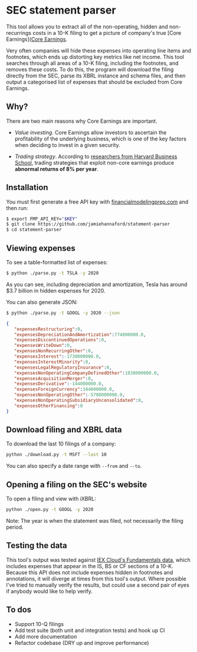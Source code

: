 # SEC statement parser

This tool allows you to extract all of the non-operating, hidden and non-recurrings costs in a 10-K filing to get a picture of company's true [Core Earnings]([Core Earnings](https://www.investopedia.com/terms/c/coreearnings.asp). 

Very often companies will hide these expenses into operating line items and footnotes, which ends up distorting key metrics like net income. This tool searches through all areas of a 10-K filing, including the footnotes, and removes these costs. To do this, the program will download the filing directly from the SEC, parse its XBRL instance and schema files, and then output a categorised list of expenses that should be excluded from Core Earnings.

## Why?

There are two main reasons why Core Earnings are important.

- *Value investing*. Core Earnings allow investors to ascertain the profitability of the underlying business, which is one of the key factors when deciding to invest in a given security.

- *Trading strategy*. According to [researchers from Harvard Business School](https://papers.ssrn.com/sol3/papers.cfm?abstract_id=3467814), trading strategies that exploit non-core earnings produce **abnormal returns of 8% per year**.

## Installation

You must first generate a free API key with [financialmodelingprep.com](https://financialmodelingprep.com/developer/docs) and then run:

```bash
$ export FMP_API_KEY="$KEY"
$ git clone https://github.com/jamiehannaford/statement-parser
$ cd statement-parser
```

## Viewing expenses

To see a table-formatted list of expenses:

```bash
$ python ./parse.py -t TSLA -y 2020
```

As you can see, including depreciation and amortization, Tesla has around $3.7 billion in hidden expenses for 2020.

You can also generate JSON:

```bash
$ python ./parse.py -t GOOGL -y 2020 --json
```
```json
{
   "expensesRestructuring":0,
   "expensesDepreciationAndAmortization":774000000.0,
   "expensesDiscontinuedOperations":0,
   "expensesWriteDown":0,
   "expensesNonRecurringOther":0,
   "expensesInterest":-1730000000.0,
   "expensesInterestMinority":0,
   "expensesLegalRegulatoryInsurance":0,
   "expensesNonOperatingCompanyDefinedOther":1038000000.0,
   "expensesAcquisitionMerger":0,
   "expensesDerivative":-144000000.0,
   "expensesForeignCurrency":344000000.0,
   "expensesNonOperatingOther":-5708000000.0,
   "expensesNonOperatingSubsidiaryUnconsolidated":0,
   "expensesOtherFinancing":0
}
```

## Download filing and XBRL data

To download the last 10 filings of a company:

```bash
python ./download.py -t MSFT --last 10
```

You can also specify a date range with `--from` and `--to`. 

## Opening a filing on the SEC's website

To open a filing and view with iXBRL:

```bash
python ./open.py -t GOOGL -y 2020
```

Note: The year is when the statement was filed, not necessarily the filing period.

## Testing the data

This tool's output was tested against [IEX Cloud's Fundamentals data](https://iexcloud.io/docs/api/#fundamentals), which includes expenses that appear in the IS, BS or CF sections of a 10-K. Because this API does not include expenses hidden in footnotes and annotations, it will diverge at times from this tool's output. Where possible I've tried to manually verify the results, but could use a second pair of eyes if anybody would like to help verify.

## To dos

- Support 10-Q filings
- Add test suite (both unit and integration tests) and hook up CI
- Add more documentation
- Refactor codebase (DRY up and improve performance)
